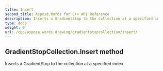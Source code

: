 ```yaml
---
title: Insert
second_title: Aspose.Words for C++ API Reference
description: Inserts a GradientStop to the collection at a specified index. 
type: docs
weight: 0
url: /cpp/aspose.words.drawing/gradientstopcollection/insert/
---
```

## GradientStopCollection.Insert method


Inserts a GradientStop to the collection at a specified index. 

